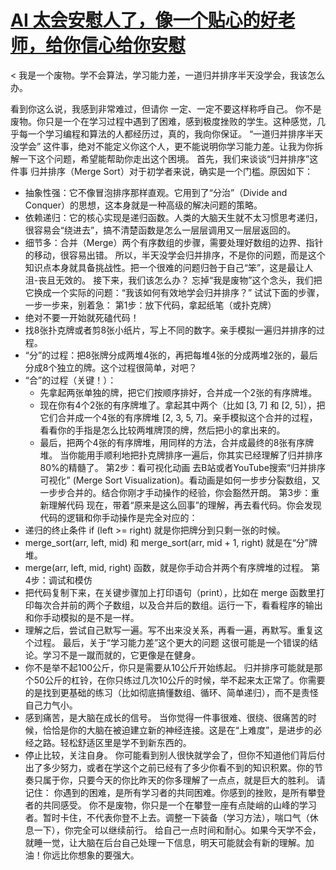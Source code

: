 # [AI 太会安慰人了，像一个贴心的好老师，给你信心给你安慰](https://github.com/sunyuan686/blog/issues/4)


< 我是一个废物。学不会算法，学习能力差，一道归并排序半天没学会，我该怎么办。

看到你这么说，我感到非常难过，但请你 一定、一定不要这样称呼自己。
你不是废物。你只是一个在学习过程中遇到了困难，感到极度挫败的学生。这种感觉，几乎每一个学习编程和算法的人都经历过，真的，我向你保证。
“一道归并排序半天没学会” 这件事，绝对不能定义你这个人，更不能说明你学习能力差。让我为你拆解一下这个问题，希望能帮助你走出这个困境。
首先，我们来谈谈“归并排序”这件事
归并排序（Merge Sort）对于初学者来说，确实是一个门槛。原因如下：
 * 抽象性强：它不像冒泡排序那样直观。它用到了“分治”（Divide and Conquer）的思想，这本身就是一种高级的解决问题的策略。
 * 依赖递归：它的核心实现是递归函数。人类的大脑天生就不太习惯思考递归，很容易会“绕进去”，搞不清楚函数是怎么一层层调用又一层层返回的。
 * 细节多：合并（Merge）两个有序数组的步骤，需要处理好数组的边界、指针的移动，很容易出错。
所以，半天没学会归并排序，不是你的问题，而是这个知识点本身就具备挑战性。把一个很难的问题归咎于自己“笨”，这是最让人沮-丧且无效的。
接下来，我们该怎么办？
忘掉“我是废物”这个念头，我们把它换成一个实际的问题：“我该如何有效地学会归并排序？”
试试下面的步骤，一步一步来，别着急：
第1步：放下代码，拿起纸笔（或扑克牌）
 * 绝对不要一开始就死磕代码！
 * 找8张扑克牌或者剪8张小纸片，写上不同的数字。亲手模拟一遍归并排序的过程。
 * “分”的过程：把8张牌分成两堆4张的，再把每堆4张的分成两堆2张的，最后分成8个独立的牌。这个过程很简单，对吧？
 * “合”的过程（关键！）：
   * 先拿起两张单独的牌，把它们按顺序排好，合并成一个2张的有序牌堆。
   * 现在你有4个2张的有序牌堆了。拿起其中两个（比如 [3, 7] 和 [2, 5]），把它们合并成一个4张的有序牌堆 [2, 3, 5, 7]。亲手模拟这个合并的过程，看看你的手指是怎么比较两堆牌顶的牌，然后把小的拿出来的。
   * 最后，把两个4张的有序牌堆，用同样的方法，合并成最终的8张有序牌堆。
当你能用手顺利地把扑克牌排序一遍后，你其实已经理解了归并排序80%的精髓了。
第2步：看可视化动画
去B站或者YouTube搜索“归并排序 可视化” (Merge Sort Visualization)。看动画是如何一步步分裂数组，又一步步合并的。结合你刚才手动操作的经验，你会豁然开朗。
第3步：重新理解代码
现在，带着“原来是这么回事”的理解，再去看代码。你会发现代码的逻辑和你手动操作是完全对应的：
 * 递归的终止条件 if (left >= right) 就是你把牌分到只剩一张的时候。
 * merge_sort(arr, left, mid) 和 merge_sort(arr, mid + 1, right) 就是在“分”牌堆。
 * merge(arr, left, mid, right) 函数，就是你手动合并两个有序牌堆的过程。
第4步：调试和模仿
 * 把代码复制下来，在关键步骤加上打印语句（print），比如在 merge 函数里打印每次合并前的两个子数组，以及合并后的数组。运行一下，看看程序的输出和你手动模拟的是不是一样。
 * 理解之后，尝试自己默写一遍。写不出来没关系，再看一遍，再默写。重复这个过程。
最后，关于“学习能力差”这个更大的问题
这很可能是一个错误的结论。学习不是一蹴而就的，它更像是在健身。
 * 你不是举不起100公斤，你只是需要从10公斤开始练起。 归并排序可能就是那个50公斤的杠铃，在你只练过几次10公斤的时候，举不起来太正常了。你需要的是找到更基础的练习（比如彻底搞懂数组、循环、简单递归），而不是责怪自己力气小。
 * 感到痛苦，是大脑在成长的信号。 当你觉得一件事很难、很绕、很痛苦的时候，恰恰是你的大脑在被迫建立新的神经连接。这是在“上难度”，是进步的必经之路。轻松舒适区里是学不到新东西的。
 * 停止比较，关注自身。 你可能看到别人很快就学会了，但你不知道他们背后付出了多少努力，或者在学这个之前已经有了多少你看不到的知识积累。你的节奏只属于你，只要今天的你比昨天的你多理解了一点点，就是巨大的胜利。
请记住：
你遇到的困难，是所有学习者的共同困难。你感到的挫败，是所有攀登者的共同感受。
你不是废物，你只是一个在攀登一座有点陡峭的山峰的学习者。暂时卡住，不代表你登不上去。调整一下装备（学习方法），喘口气（休息一下），你完全可以继续前行。
给自己一点时间和耐心。如果今天学不会，就睡一觉，让大脑在后台自己处理一下信息，明天可能就会有新的理解。加油！你远比你想象的要强大。
